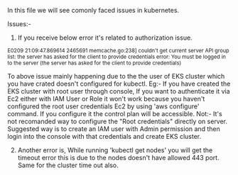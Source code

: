 In this file we will see comonly faced issues in kubernetes.

Issues:-
1. If you receive below error it's related to authorization issue.
<sub>
E0209 21:09:47.869614 2465691 memcache.go:238] couldn't get current server API group list: the server has asked for the client to provide credentials
error: You must be logged in to the server (the server has asked for the client to provide credentials)
</sub>


To above issue mainly happening due to the the user of EKS cluster which you have crated doesn't configured for kubectl. 
Eg:- If you have created the EKS cluster with root user through console, If you want to authenticate it via Ec2 either with IAM User or Role it won't work because you haven't configured the root user credentials
     Ec2 by using 'aws configure' command. If you configure it the control plan will be accessible.
Not:- It's not recomanded way to configure the "Root credentials" directly on server. Suggested way is to create an IAM user with Admin permission and then login into the console with that credentials and
     create EKS cluster.


2. Another error is, While running 'kubectl get nodes' you will get the timeout error this is due to the nodes doesn't have allowed 443 port. Same for the cluster time out also.
